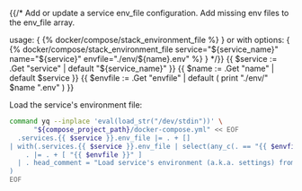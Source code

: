 {{/*
Add or update a service env_file configuration. Add missing env files to
the env_file array.

usage:
  { {% docker/compose/stack_environment_file %} }
or with options:
  { {% docker/compose/stack_environment_file service="${service_name}"
    name="${service}" envfile="./env/${name}.env" %} }
*/}}
{{ $service := .Get "service" | default "${service_name}" }}
{{ $name := .Get "name" | default $service }}
{{ $envfile := .Get "envfile" | default ( print "./env/" $name ".env" ) }}

Load the service's environment file:

```bash
command yq --inplace 'eval(load_str("/dev/stdin"))' \
      "${compose_project_path}/docker-compose.yml" << EOF
  .services.{{ $service }}.env_file |= . + []
| with(.services.{{ $service }}.env_file | select(any_c(. == "{{ $envfile }}") | not);
    . |= . + [ "{{ $envfile }}" ]
  | . head_comment = "Load service's environment (a.k.a. settings) from file."
)
EOF
```
